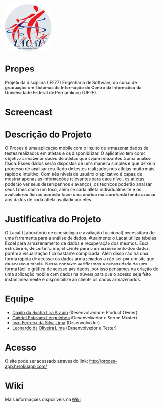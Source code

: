 ![logo](assets/logo.png)
# Propes 
Projeto da disciplina (IF977) Engenharia de Software, do curso de graduação em Sistemas de Informação do Centro de Informática da Universidade Federal de Pernambuco (UFPE).

# Screencast

# Descrição do Projeto
O Propes é uma aplicação mobile com o intuito de armazenar dados de testes realizados em atletas e os disponibilizar. O aplicativo tem como objetivo armazenar dados de atletas que sejam relevantes à uma análise física. Esses dados serão dispostos de uma maneira simples e que deixe o processo de analisar resultado de testes realizados nos atletas muito mais rápido e intuitivo. Com três níveis de usuário o aplicativo é capaz de mostrar apenas as informações relevantes para cada nível, os atletas poderão ver seus desempenhos e avanços, os técnicos poderão analisar seus times como um todo, além de cada atleta individualmente e os avaliadores físicos poderão fazer uma analise mais profunda tendo acesso aos dados de cada atleta avaliado por eles.


# Justificativa do Projeto
O Lacaf (Laboratório de cinesiologia e avaliação funcional) necessitava de uma ferramenta para a análise de dados. Atualmente o Lacaf utiliza tabelas Excel para armazenamento de dados e recuperação dos mesmos. Essa estrutura é, de certa forma, eficiente para o armazenamento dos dados, porém a visualização fica bastante complicada. Além disso não há uma forma rápida de acessar os dados armazenados a não ser por um site que da acesso a tabela. Nesse contexto verificamos a necessidade de uma forma fácil e gráfica de acesso aos dados, por isso pensamos na criação de uma aplicação mobile com dados na núvem para que o acesso seja feito instantaneamente e disponibilize ao cliente os dados armazenados.

# Equipe

* [Danilo da Rocha Lira Araújo](https://github.com/DaniloLira) (Desenvolvedor e Product Owner)
* [Gabriel Estevam Longuinhos](https://github.com/biel302) (Desenvolvedor e Scrum Master)
* [Ivan Ferreira da Silva Lima](https://github.com/ifsl2)  (Desenvolvedor)
* [Leonardo de Oliveira Lima](https://github.com/Leolimamack) (Desenvolvedor e Tester)

# Acesso
O site pode ser acessado através do link: http://propes-app.herokuapp.com/

# Wiki
Mais informações disponíveis na [Wiki](https://github.com/DaniloLira/Propes/wiki)

